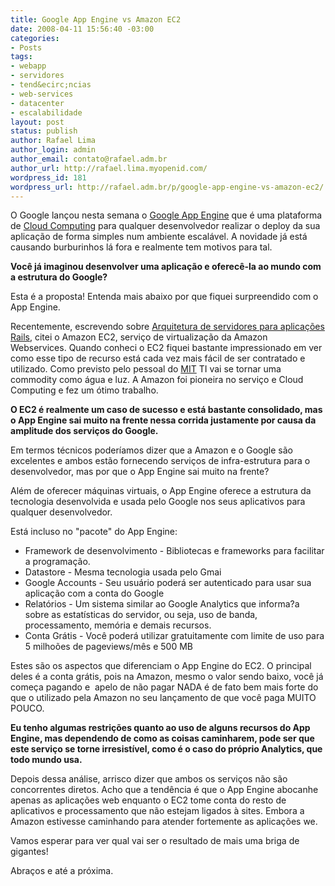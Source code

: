 ```yaml
---
title: Google App Engine vs Amazon EC2
date: 2008-04-11 15:56:40 -03:00
categories:
- Posts
tags:
- webapp
- servidores
- tend&ecirc;ncias
- web-services
- datacenter
- escalabilidade
layout: post
status: publish
author: Rafael Lima
author_login: admin
author_email: contato@rafael.adm.br
author_url: http://rafael.lima.myopenid.com/
wordpress_id: 181
wordpress_url: http://rafael.adm.br/p/google-app-engine-vs-amazon-ec2/
---
```


O Google lan&ccedil;ou nesta semana o <a href="http://code.google.com/appengine/">Google App Engine</a> que &eacute; uma plataforma de <a href="http://en.wikipedia.org/wiki/Cloud_computing">Cloud Computing</a> para qualquer desenvolvedor realizar o deploy da sua aplica&ccedil;&atilde;o de forma simples num ambiente escal&aacute;vel. A novidade j&aacute; est&aacute; causando burburinhos l&aacute; fora e realmente tem motivos para tal.

<strong>Voc&ecirc; j&aacute; imaginou desenvolver uma aplica&ccedil;&atilde;o e oferec&ecirc;-la ao mundo com a estrutura do Google?</strong>

Esta &eacute; a proposta! Entenda mais abaixo por que fiquei surpreendido com o App Engine.

Recentemente, escrevendo sobre <a href="http://rafael.adm.br/p/arquitetura-de-servidores-para-aplicacoes-rails/">Arquitetura de servidores para aplica&ccedil;&otilde;es Rails</a>, citei o Amazon EC2, servi&ccedil;o de virtualiza&ccedil;&atilde;o da Amazon Webservices. Quando conheci o EC2 fiquei bastante impressionado em ver como esse tipo de recurso est&aacute; cada vez mais f&aacute;cil de ser contratado e utilizado. Como previsto pelo pessoal do <a href="http://www.mit.edu">MIT</a> TI vai se tornar uma commodity como &aacute;gua e luz. A Amazon foi pioneira no servi&ccedil;o e Cloud Computing e fez um &oacute;timo trabalho.

<strong>O EC2 &eacute; realmente um caso de sucesso e est&aacute; bastante consolidado, mas o App Engine sai muito na frente nessa corrida justamente por causa da amplitude dos servi&ccedil;os do Google.</strong>

Em termos t&eacute;cnicos poder&iacute;amos dizer que a Amazon e o Google s&atilde;o excelentes e ambos est&atilde;o fornecendo servi&ccedil;os de infra-estrutura para o desenvolvedor, mas por que o App Engine sai muito na frente?

Al&eacute;m de oferecer m&aacute;quinas virtuais, o App Engine oferece a estrutura da tecnologia desenvolvida e usada pelo Google nos seus aplicativos para qualquer desenvolvedor.

Est&aacute; incluso no "pacote" do App Engine:
<ul>
	<li>Framework de desenvolvimento - Bibliotecas e frameworks para facilitar a programa&ccedil;&atilde;o.</li>
	<li>Datastore - Mesma tecnologia usada pelo Gmai</li>
	<li>Google Accounts - Seu usu&aacute;rio poder&aacute; ser autenticado para usar sua aplica&ccedil;&atilde;o com a conta do Google</li>
	<li>Relat&oacute;rios - Um sistema similar ao Google Analytics que informa?a sobre as estat&iacute;sticas do servidor, ou seja, uso de banda, processamento, mem&oacute;ria e demais recursos.</li>
	<li>Conta Gr&aacute;tis - Voc&ecirc; poder&aacute; utilizar gratuitamente com limite de uso para 5 milho&otilde;es de pageviews/m&ecirc;s e 500 MB</li>
</ul>
Estes s&atilde;o os aspectos que diferenciam o App Engine do EC2. O principal deles &eacute; a conta gr&aacute;tis, pois na Amazon, mesmo o valor sendo baixo, voc&ecirc; j&aacute; come&ccedil;a pagando e&nbsp; apelo de n&atilde;o pagar NADA &eacute; de fato bem mais forte do que o utilizado pela Amazon no seu lan&ccedil;amento de que voc&ecirc; paga MUITO POUCO.

<strong>Eu tenho algumas restri&ccedil;&otilde;es quanto ao uso de alguns recursos do App Engine, mas dependendo de como as coisas caminharem, pode ser que este servi&ccedil;o se torne irresist&iacute;vel, como &eacute; o caso do pr&oacute;prio Analytics, que todo mundo usa.</strong>

Depois dessa an&aacute;lise, arrisco dizer que ambos os servi&ccedil;os n&atilde;o s&atilde;o concorrentes diretos. Acho que a tend&ecirc;ncia &eacute; que o App Engine abocanhe apenas as aplica&ccedil;&otilde;es web enquanto o EC2 tome conta do resto de aplicativos e processamento que n&atilde;o estejam ligados &agrave; sites. Embora a Amazon estivesse caminhando para atender fortemente as aplica&ccedil;&otilde;es we.

Vamos esperar para ver qual vai ser o resultado de mais uma briga de gigantes!

Abra&ccedil;os e at&eacute; a pr&oacute;xima.

